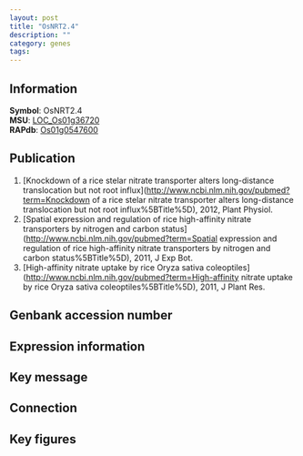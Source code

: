 ```yaml
---
layout: post
title: "OsNRT2.4"
description: ""
category: genes
tags: 
---
```


## Information
__Symbol__: OsNRT2.4  
__MSU__: [LOC_Os01g36720](http://rice.plantbiology.msu.edu/cgi-bin/ORF_infopage.cgi?orf=LOC_Os01g36720)  
__RAPdb__: [Os01g0547600](http://rapdb.dna.affrc.go.jp/viewer/gbrowse_details/irgsp1?name=Os01g0547600)  

## Publication
1. [Knockdown of a rice stelar nitrate transporter alters long-distance translocation but not root influx](http://www.ncbi.nlm.nih.gov/pubmed?term=Knockdown of a rice stelar nitrate transporter alters long-distance translocation but not root influx%5BTitle%5D), 2012, Plant Physiol.
2. [Spatial expression and regulation of rice high-affinity nitrate transporters by nitrogen and carbon status](http://www.ncbi.nlm.nih.gov/pubmed?term=Spatial expression and regulation of rice high-affinity nitrate transporters by nitrogen and carbon status%5BTitle%5D), 2011, J Exp Bot.
3. [High-affinity nitrate uptake by rice Oryza sativa coleoptiles](http://www.ncbi.nlm.nih.gov/pubmed?term=High-affinity nitrate uptake by rice Oryza sativa coleoptiles%5BTitle%5D), 2011, J Plant Res.

## Genbank accession number

## Expression information

## Key message

## Connection

## Key figures


